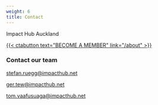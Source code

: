```yaml
---
weight: 6
title: Contact
---
```

Impact Hub Auckland

[{{< ctabutton text="BECOME A MEMBER" link="/about" >}} ](https://forms.gle/KthkVEtUQUUpW2bM7)

### Contact our team

stefan.ruegg@impacthub.net

ger.tew@impacthub.net

tom.vaafusuaga@impacthub.net